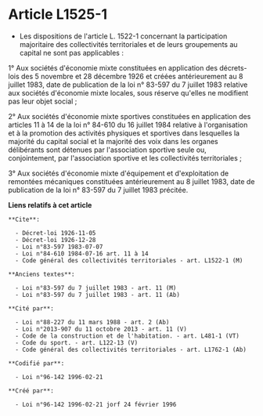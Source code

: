 # Article L1525-1

- Les dispositions de l'article L. 1522-1 concernant la participation majoritaire des collectivités territoriales et de leurs
groupements au capital ne sont pas applicables :

1° Aux sociétés d'économie mixte constituées en application des décrets-lois des 5 novembre et 28 décembre 1926 et créées
antérieurement au 8 juillet 1983, date de publication de la loi n° 83-597 du 7 juillet 1983 relative aux sociétés d'économie
mixte locales, sous réserve qu'elles ne modifient pas leur objet social ;

2° Aux sociétés d'économie mixte sportives constituées en application des articles 11 à 14 de la loi n° 84-610 du 16 juillet
1984 relative à l'organisation et à la promotion des activités physiques et sportives dans lesquelles la majorité du capital
social et la majorité des voix dans les organes délibérants sont détenues par l'association sportive seule ou, conjointement,
par l'association sportive et les collectivités territoriales ;

3° Aux sociétés d'économie mixte d'équipement et d'exploitation de remontées mécaniques constituées antérieurement au 8
juillet 1983, date de publication de la loi n° 83-597 du 7 juillet 1983 précitée.

**Liens relatifs à cet article**

	**Cite**:

	  - Décret-loi 1926-11-05
	  - Décret-loi 1926-12-28
	  - Loi n°83-597 1983-07-07
	  - Loi n°84-610 1984-07-16 art. 11 à 14
	  - Code général des collectivités territoriales - art. L1522-1 (M)

	**Anciens textes**:

	  - Loi n°83-597 du 7 juillet 1983 - art. 11 (M)
	  - Loi n°83-597 du 7 juillet 1983 - art. 11 (Ab)

	**Cité par**:

	  - Loi n°88-227 du 11 mars 1988 - art. 2 (Ab)
	  - Loi n°2013-907 du 11 octobre 2013 - art. 11 (V)
	  - Code de la construction et de l'habitation. - art. L481-1 (VT)
	  - Code du sport. - art. L122-13 (V)
	  - Code général des collectivités territoriales - art. L1762-1 (Ab)

	**Codifié par**:

	  - Loi n°96-142 1996-02-21

	**Créé par**:

	  - Loi n°96-142 1996-02-21 jorf 24 février 1996
